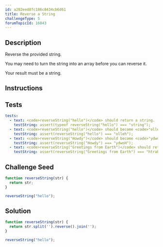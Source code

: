 ```yaml
---
id: a202eed8fc186c8434cb6d61
title: Reverse a String
challengeType: 5
forumTopicId: 16043
---
```


## Description

<section id='description'>

Reverse the provided string.

You may need to turn the string into an array before you can reverse it.

Your result must be a string.

</section>

## Instructions

<section id='instructions'>

</section>

## Tests

<section id='tests'>

```yml
tests:
  - text: <code>reverseString("hello")</code> should return a string.
    testString: assert(typeof reverseString("hello") === "string");
  - text: <code>reverseString("hello")</code> should become <code>"olleh"</code>.
    testString: assert(reverseString("hello") === "olleh");
  - text: <code>reverseString("Howdy")</code> should become <code>"ydwoH"</code>.
    testString: assert(reverseString("Howdy") === "ydwoH");
  - text: <code>reverseString("Greetings from Earth")</code> should return <code>"htraE morf sgniteerG"</code>.
    testString: assert(reverseString("Greetings from Earth") === "htraE morf sgniteerG");

```

</section>

## Challenge Seed

<section id='challengeSeed'>

<div id='js-seed'>

```js
function reverseString(str) {
  return str;
}

reverseString("hello");
```

</div>

</section>

## Solution

<section id='solution'>

```js
function reverseString(str) {
  return str.split('').reverse().join('');
}

reverseString("hello");

```

</section>
